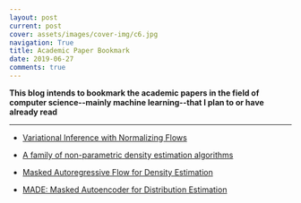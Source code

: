 ```yaml
---
layout: post
current: post
cover: assets/images/cover-img/c6.jpg
navigation: True
title: Academic Paper Bookmark
date: 2019-06-27
comments: true
---
```



**This blog intends to bookmark the academic papers in the field of computer science--mainly machine learning--that I plan to or have already read**

------------------

- <a href="https://arxiv.org/pdf/1505.05770.pdf" style="font-weight: normal;">Variational Inference with Normalizing Flows</a>

- <a href="https://math.nyu.edu/faculty/tabak/publications/Tabak-Turner.pdf" style="font-weight: normal;">A family of non-parametric density estimation algorithms</a>

- <a href="https://arxiv.org/pdf/1705.07057.pdf" style="font-weight: normal;">Masked Autoregressive Flow for Density Estimation</a>

- <a href="https://arxiv.org/pdf/1502.03509.pdf" style="font-weight: normal;">MADE: Masked Autoencoder for Distribution Estimation</a>


